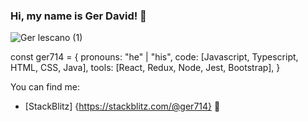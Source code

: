 ### Hi, my name is Ger David! 👋

![Ger lescano (1)](https://user-images.githubusercontent.com/62574447/123547432-23479900-d737-11eb-8611-ac47fc90faa1.png)

const ger714 = {
  pronouns: "he" | "his",
  code: [Javascript, Typescript, HTML, CSS, Java],
  tools: [React, Redux, Node, Jest, Bootstrap],
}

You can find me:
- [StackBlitz] {https://stackblitz.com/@ger714} 🏓
